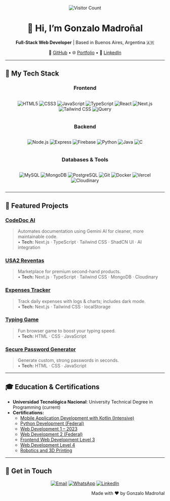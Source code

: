 <p align="center">
  <img src="https://visitor-badge.laobi.icu/badge?page_id=SoyElMadro.SoyElMadro" alt="Visitor Count" />
</p>

<h1 align="center">👋 Hi, I’m Gonzalo Madroñal</h1>
<p align="center">
  <strong>Full-Stack Web Developer</strong> | Based in Buenos Aires, Argentina 🇦🇷
</p>

<p align="center">
  📂 <a href="https://github.com/SoyElMadro">GitHub</a> • 
  🌐 <a href="https://portafoliomadro.vercel.app/en">Portfolio</a> • 
  💼 <a href="https://www.linkedin.com/in/madro">LinkedIn</a>
</p>

---

## 🧰 My Tech Stack

<div align="center">

<!-- Frontend -->
<h3>Frontend</h3>
<div style="display: flex; gap: 12px; flex-wrap: wrap; justify-content: center; align-items: center;">
  
  ![HTML5](https://img.shields.io/badge/HTML5-E34F26?style=flat&logo=html5&logoColor=white)
  ![CSS3](https://img.shields.io/badge/CSS3-1572B6?style=flat&logo=css3&logoColor=white)
  ![JavaScript](https://img.shields.io/badge/JavaScript-F7DF1E?style=flat&logo=javascript&logoColor=black)
  ![TypeScript](https://img.shields.io/badge/TypeScript-3178C6?style=flat&logo=typescript&logoColor=white)
  ![React](https://img.shields.io/badge/React-61DAFB?style=flat&logo=react&logoColor=black)
  ![Next.js](https://img.shields.io/badge/Next.js-000000?style=flat&logo=nextdotjs&logoColor=white)
  ![Tailwind CSS](https://img.shields.io/badge/Tailwind_CSS-06B6D4?style=flat&logo=tailwind-css&logoColor=white)
  ![jQuery](https://img.shields.io/badge/jQuery-0769AD?style=flat&logo=jquery&logoColor=white)
</div>

<!-- Backend -->
<h3>Backend</h3>
<div style="display: flex; gap: 12px; flex-wrap: wrap; justify-content: center; align-items: center;">
  
  ![Node.js](https://img.shields.io/badge/Node.js-339933?style=flat&logo=node.js&logoColor=white)
  ![Express](https://img.shields.io/badge/Express.js-000000?style=flat&logo=express&logoColor=white)
  ![Firebase](https://img.shields.io/badge/Firebase-FFCA28?style=flat&logo=firebase&logoColor=black)
  ![Python](https://img.shields.io/badge/Python-3776AB?style=flat&logo=python&logoColor=white)
  ![Java](https://img.shields.io/badge/Java-007396?style=flat&logo=java&logoColor=white)
  ![C](https://img.shields.io/badge/C-00599C?style=flat&logo=c&logoColor=white)
</div>

<!-- Databases & Tools -->
<h3>Databases & Tools</h3>
<div style="display: flex; gap: 12px; flex-wrap: wrap; justify-content: center; align-items: center;">
  
  ![MySQL](https://img.shields.io/badge/MySQL-4479A1?style=flat&logo=mysql&logoColor=white)
  ![MongoDB](https://img.shields.io/badge/MongoDB-47A248?style=flat&logo=mongodb&logoColor=white)
  ![PostgreSQL](https://img.shields.io/badge/PostgreSQL-336791?style=flat&logo=postgresql&logoColor=white)
  ![Git](https://img.shields.io/badge/Git-F05032?style=flat&logo=git&logoColor=white)
  ![Docker](https://img.shields.io/badge/Docker-2496ED?style=flat&logo=docker&logoColor=white)
  ![Vercel](https://img.shields.io/badge/Vercel-000000?style=flat&logo=vercel&logoColor=white)
  ![Cloudinary](https://img.shields.io/badge/Cloudinary-3548BB?style=flat&logo=cloudinary&logoColor=white)
</div>

</div>

---

## 🌟 Featured Projects
### [CodeDoc AI](https://github.com/SoyElMadro/CodeDoc-AI)  
> Automates documentation using Gemini AI for cleaner, more maintainable code.  
• **Tech:** Next.js · TypeScript · Tailwind CSS · ShadCN UI · AI integration  

### [USA2 Reventas](https://usa2-reventa.vercel.app)  
> Marketplace for premium second-hand products.  
• **Tech:** Next.js · TypeScript · Tailwind CSS · MongoDB · Cloudinary  

### [Expenses Tracker](https://expenses-tracker-chi-gray.vercel.app)  
> Track daily expenses with logs & charts; includes dark mode.  
• **Tech:** Next.js · Tailwind CSS · localStorage  

### [Typing Game](https://65a429e9e7ac41aa2ac30bca--chimerical-quokka-ccd05e.netlify.app)  
> Fun browser game to boost your typing speed.  
• **Tech:** HTML · CSS · JavaScript  

### [Secure Password Generator](https://darling-sawine-61aa4f.netlify.app)  
> Generate custom, strong passwords in seconds.  
• **Tech:** HTML · CSS · JavaScript  

---

## 🎓 Education & Certifications
- **Universidad Tecnológica Nacional**: University Technical Degree in Programming (current)  
- **Certifications:**  
  - [Mobile Application Development with Kotlin (Intensive)](certifications/Certificado_AP_apps-moviles.pdf)  
  - [Python Development (Federal)](certifications/Certificado_AP_desarrollo-python.pdf)  
  - [Web Development 1 – 2023](certifications/Certificado_AP_desarrollo-web.pdf)  
  - [Web Development 2 (Federal)](certifications/Certificado_AP_desarrollo-web-2.pdf)  
  - [Frontend Web Development Level 3](certifications/Certificado_AP_desarrollo-web-3.pdf)  
  - [Web Development Level 4](certifications/Certificado_AP_desarrollo-web-4.pdf)  
  - [Robotics and 3D Printing](certifications/Certificado_AP_robotica.pdf)  


---

## 🤝 Get in Touch
<p align="center">
  <a href="mailto:madronalgonzalo06@gmail.com"><img src="https://img.shields.io/badge/Email-Gmail-red?logo=gmail" alt="Email" /></a>
  <a href="https://wa.me/+5491156371489"><img src="https://img.shields.io/badge/WhatsApp-Chat-green?logo=whatsapp" alt="WhatsApp" /></a>
  <a href="https://www.linkedin.com/in/madro"><img src="https://img.shields.io/badge/LinkedIn-Connect-blue?logo=linkedin" alt="LinkedIn" /></a>
</p>

<p align="right">Made with ♥ by Gonzalo Madroñal</p>
